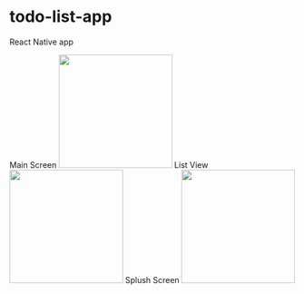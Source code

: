 # todo-list-app
React Native app

Main Screen
<img src="https://user-images.githubusercontent.com/68743727/172595206-3ef65d25-c6c3-400c-bf78-1c73ff339d2f.jpeg" alt="" width="200"/>
List View
<img src="https://user-images.githubusercontent.com/68743727/172595395-6679cfc9-2f10-47f7-ad38-98519856ada3.jpeg" alt="" width="200"/>
Splush Screen
<img src="https://user-images.githubusercontent.com/68743727/172595444-a59136bc-11ac-417f-8bd9-b1f301368306.jpeg" alt="" width="200"/>
